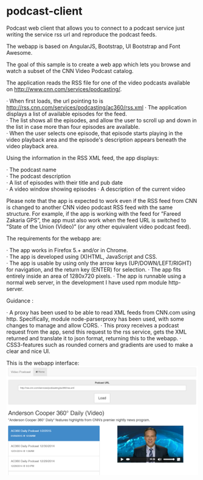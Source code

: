 # podcast-client
Podcast web client that allows you to connect to a podcast service just writing the service rss url  and reproduce the podcast feeds.

The webapp is based on AngularJS, Bootstrap, UI Bootstrap and Font Awesome.

The goal of this  sample is to create a web app which lets you browse and watch a subset of the CNN Video Podcast catalog.  

The application reads the RSS file for one of the video podcasts available on http://www.cnn.com/services/podcasting/.

 · When first loads, the url pointing to is http://rss.cnn.com/services/podcasting/ac360/rss.xml
 · The application displays a list of available episodes for the feed.   
 · The list shows all the  episodes, and allow the user to scroll up and down in the list in case more than four episodes are available.  
 · When the user selects one episode, that episode starts playing in the video playback area and the episode's description appears beneath the video playback area.  
 
Using the information in the RSS XML feed, the app displays:  

 · The podcast name  
 · The podcast description  
 · A list of episodes with their title and pub date  
 · A video window showing episodes
 · A description of the current video 
 
Please note that the app is expected to work even if the RSS feed from CNN is changed to another CNN video podcast RSS feed with the same structure. For example, if the app is working with the feed for ”Fareed Zakaria GPS”, the app must also work when the feed URL is switched to ”State of the Union (Video)” (or any other equivalent video podcast feed).  

The requirements for the webapp are:

· The app works in Firefox 5.+ and/or in Chrome.  
· The app is developed using (X)HTML, JavaScript and CSS.  
· The app is usable by using only the arrow keys (UP/DOWN/LEFT/RIGHT) for navigation, and the return key (ENTER) for selection. 
· The app fits entirely inside an area of 1280x720 pixels. 
· The app is runnable using a normal web server, in the development I have used npm module http-server. 

Guidance : 

· A  proxy has been used to be able to read XML feeds from CNN.com using http. Specifically, module node-parserproxy has been used, with some changes to manage and allow CORS. 
· This proxy receives a podcast request from the app, send this request to the rss service, gets the XML returned and translate it to json format, returning this to the webapp.
 · CSS3-features such as rounded corners and gradients are used  to make a clear and nice UI. 

This is the webapp interface:
![alt tag](https://github.com/rtrujillor/podcast-client/blob/master/podcast_interface.png)
